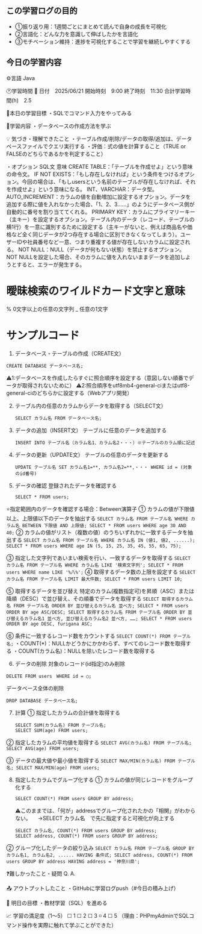 ## この学習ログの目的
* ①振り返り用：1週間ごとにまとめて読んで自身の成長を可視化
* ②言語化：どんな力を意識して伸ばしたかを言語化
* ③モチベーション維持：進捗を可視化することで学習を継続しやすくする

## 今日の学習内容
⚙️言語 Java

🕐学習時間
📅 日付　2025/06/21
開始時刻　9:00
終了時刻　11:30
合計学習時間(h)　2.5

🎯本日の学習目標
・SQLでコマンド入力をやってみる

📝学習内容
・データベースの作成方法を学ぶ

💡 気づき・理解できたこと
・テーブル作成/削除/データの取得/追加は、データベースファイルでクエリ実行する
・評価：式の値を計算すること（TRUE or FALSEのどちらであるかを判定すること）

・オプション
  SQL文	        意味
CREATE TABLE：「テーブルを作成せよ」という意味の命令文。
IF NOT EXISTS：「もし存在しなければ」という条件をつけるオプション。今回の場合は、「もしusersという名前のテーブルが存在しなければ、それを作成せよ」という意味になる。
INT、VARCHAR：データ型。
AUTO_INCREMENT：カラムの値を自動増加に設定するオプション。データを追加する際に値を入れなかった場合、「1、2、3……」のようにデータベース側が自動的に番号を割り当ててくれる。
PRIMARY KEY：カラムにプライマリーキー（主キー）を設定するオプション。テーブル内のデータ（レコード、テーブルの横1行）を一意に識別するために設定する（主キーがないと、例えば商品名や価格など全く同じデータが2つ存在する場合に区別できなくなってしまう）。ユーザーIDや社員番号など一意、つまり重複する値が存在しないカラムに設定される。
NOT NULL：NULL（データが何もない状態）を禁止するオプション。NOT NULLを設定した場合、そのカラムに値を入れないままデータを追加しようとすると、エラーが発生する。

# 曖昧検索のワイルドカード文字と意味
%	    0文字以上の任意の文字列
_	    任意の1文字

# サンプルコード
1. データベース・テーブルの作成（CREATE文）
  ```
  CREATE DATABASE データベース名;
  ```
  ⚠️1:データベースを作成したらすぐに照合順序を設定する（意図しない順番でデータが取得されないために）
  ⚠️2:照合順序をutf8mb4-general-ciまたはutf8-general-ciのどちらかに設定する（Webアプリ開発）

2. テーブル内の任意のカラムからデータを取得する（SELECT文）
    ```
    SELECT カラム名 FROM データベース名;
    ```
3. データの追加（INSERT文）
  テーブルに任意のデータを追加する
    ```
    INSERT INTO テーブル名（カラム名1、カラム名2・・・）※テーブルのカラム順に記述
    ```
4. データの更新（UPDATE文）
  テーブルの任意のデータを更新する
    ```
    UPDATE テーブル名 SET カラム名1=**, カラム名2=**,・・・ WHERE id = (対象のid番号)
    ```
5. データの確認
  登録されたデータを確認する
    ```
    SELECT * FROM users;
    ```
  ⭐️指定範囲内のデータを確認する場合：Between演算子
  ① カラムの値が下限値以上、上限値以下のデータを抽出する
    ```
    SELECT カラム名 FROM テーブル名 WHERE カラム名 BETWEEN 下限値 AND 上限値;
    SELECT * FROM users WHERE age 30 AND 40;
    ```
  ② カラムの値がリスト（複数の値）のうちいずれかに一致するデータを抽出する
    ```
    SELECT カラム名 FROM テーブル名 WHERE カラム名 IN (値1, 値2, ......);
    SELECT * FROM users WHERE age IN (5, 15, 25, 35, 45, 55, 65, 75);
    ```
  
  ③ 指定した文字列であいまい検索を行い、一致するデータを取得する
    ```
    SELECT カラム名 FROM テーブル名 WHERE カラム名 LIKE '検索文字列';
    SELECT * FROM users WHERE name LIKE '%八%';
    ```
  ④ 取得するデータ数の上限を設定する
    ```
    SELECT カラム名 FROM テーブル名 LIMIT 最大件数;
    SELECT * FROM users LIMIT 10;
    ```

  ⑤ 取得するデータを並び替え
    特定のカラム(複数指定可)を昇順（ASC）または降順（DESC）で並び替え、その順番でデータを取得する
    ```
    SELECT 取得するカラム名 FROM テーブル名 ORDER BY 並び替えるカラム名 並べ方;
    SELECT * FROM users ORDER BY age ASC/DESC;
    SELECT 取得するカラム名 FROM テーブル名 ORDER BY 並び替えるカラム名1 並べ方, 並び替えるカラム名2 並べ方, ……;
    SELECT * FROM users ORDER BY age DESC, furigana ASC;
    ```

  ⑥ 条件に一致するレコード数をカウントする
    ```
    SELECT COUNT(*) FROM テーブル名;
    ```
    ・COUNT(*)：NULLかどうかにかかわらず、すべてのレコード数を取得する
    ・COUNT(カラム名)：NULLを除いたレコード数を取得する

6. データの削除
  対象のレコード(id指定)のみ削除
  ```
  DELETE FROM users　WHERE id = ◯;
  ```
  データベース全体の削除
  ```
  DROP DATABASE データベース名;
  ```

7. 計算
  ① 指定したカラムの合計値を取得する
    ```
    SELECT SUM(カラム名) FROM テーブル名;
    SELECT SUM(age) FROM users;
    ```
  
  ② 指定したカラムの平均値を取得する
    ```
    SELECT AVG(カラム名) FROM テーブル名;
    SELECT AVG(age) FROM users;
    ```
  
  ③ データの最大値や最小値を取得する
    ```
    SELECT MAX/MIN(カラム名) FROM テーブル名;
    SELECT MAX/MIN(age) FROM users;
    ```

8. 指定したカラムでグループ化する
  ① カラムの値が同じレコードをグループ化する
    ```
    SELECT COUNT(*) FROM users GROUP BY address;
    ```
    ⚠️このままでは、「何が」addressでグループ化されたかの「相関」がわからない。
    　→SELECT カラム名　で先に指定すると可視化が向上する
    ```
    SELECT カラム名, COUNT(*) FROM users GROUP BY address;
    SELECT address, COUNT(*) FROM users GROUP BY address;
    ```
  
  ② グループ化したデータの絞り込み
    ```
    SELECT カラム名 FROM テーブル名 GROUP BY カラム名1, カラム名2, ...... HAVING 条件式;
    SELECT address, COUNT(*) FROM users GROUP BY address HAVING address = '神奈川県';
    ```


❓難しかったこと・疑問
Q. 
A. 

📤 アウトプットしたこと
・GitHubに学習ログpush（#今日の積み上げ）

🌱 明日の目標
・教材学習（SQL）を進める

📈 学習の満足度（1〜5）
☐ 1 ☐ 2 ☐ 3 ◽️ 4 ☐ 5
（理由：PHPmyAdminでSQLコマンド操作を実際に触れて学ぶことができた）
